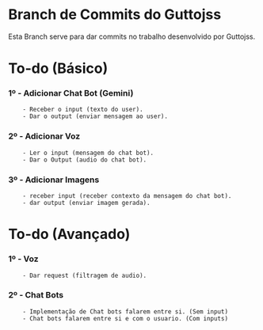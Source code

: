 # Branch de Commits do Guttojss
Esta Branch serve para dar commits no trabalho desenvolvido por Guttojss.

# To-do (Básico)

### 1º - Adicionar Chat Bot (Gemini) 

        - Receber o input (texto do user).
        - Dar o output (enviar mensagem ao user).

### 2º - Adicionar Voz 

        - Ler o input (mensagem do chat bot).
        - Dar o Output (audio do chat bot).

### 3º - Adicionar Imagens 

        - receber input (receber contexto da mensagem do chat bot).
        - dar output (enviar imagem gerada).

# To-do (Avançado)

### 1º -  Voz 

        - Dar request (filtragem de audio).

### 2º - Chat Bots 

        - Implementação de Chat bots falarem entre si. (Sem input)
        - Chat bots falarem entre si e com o usuario. (Com inputs)